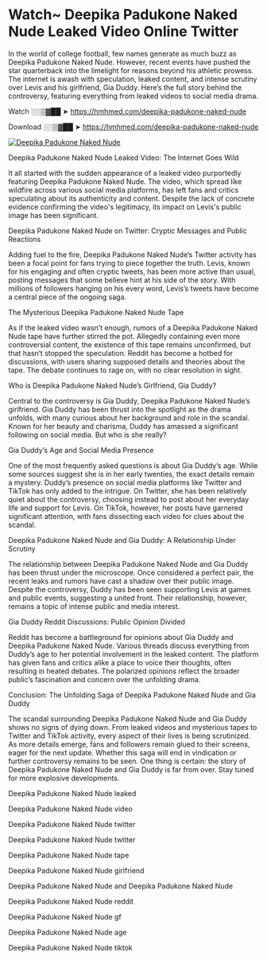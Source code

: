 # Watch~ Deepika Padukone Naked Nude Leaked Video Online Twitter

In the world of college football, few names generate as much buzz as Deepika Padukone Naked Nude. However, recent events have pushed the star quarterback into the limelight for reasons beyond his athletic prowess. The internet is awash with speculation, leaked content, and intense scrutiny over Levis and his girlfriend, Gia Duddy. Here’s the full story behind the controversy, featuring everything from leaked videos to social media drama.

Watch ░░▒▓██ ➤ https://hmhmed.com/deepika-padukone-naked-nude

Download ░░▒▓██ ➤ https://hmhmed.com/deepika-padukone-naked-nude

[![Deepika Padukone Naked Nude](https://i.imgur.com/dJHk4Zq.gif)](https://hmhmed.com/deepika-padukone-naked-nude)

Deepika Padukone Naked Nude Leaked Video: The Internet Goes Wild

It all started with the sudden appearance of a leaked video purportedly featuring Deepika Padukone Naked Nude. The video, which spread like wildfire across various social media platforms, has left fans and critics speculating about its authenticity and content. Despite the lack of concrete evidence confirming the video's legitimacy, its impact on Levis's public image has been significant.

Deepika Padukone Naked Nude on Twitter: Cryptic Messages and Public Reactions

Adding fuel to the fire, Deepika Padukone Naked Nude’s Twitter activity has been a focal point for fans trying to piece together the truth. Levis, known for his engaging and often cryptic tweets, has been more active than usual, posting messages that some believe hint at his side of the story. With millions of followers hanging on his every word, Levis’s tweets have become a central piece of the ongoing saga.

The Mysterious Deepika Padukone Naked Nude Tape

As if the leaked video wasn’t enough, rumors of a Deepika Padukone Naked Nude tape have further stirred the pot. Allegedly containing even more controversial content, the existence of this tape remains unconfirmed, but that hasn’t stopped the speculation. Reddit has become a hotbed for discussions, with users sharing supposed details and theories about the tape. The debate continues to rage on, with no clear resolution in sight.

Who is Deepika Padukone Naked Nude’s Girlfriend, Gia Duddy?

Central to the controversy is Gia Duddy, Deepika Padukone Naked Nude’s girlfriend. Gia Duddy has been thrust into the spotlight as the drama unfolds, with many curious about her background and role in the scandal. Known for her beauty and charisma, Duddy has amassed a significant following on social media. But who is she really?

Gia Duddy’s Age and Social Media Presence

One of the most frequently asked questions is about Gia Duddy’s age. While some sources suggest she is in her early twenties, the exact details remain a mystery. Duddy’s presence on social media platforms like Twitter and TikTok has only added to the intrigue. On Twitter, she has been relatively quiet about the controversy, choosing instead to post about her everyday life and support for Levis. On TikTok, however, her posts have garnered significant attention, with fans dissecting each video for clues about the scandal.

Deepika Padukone Naked Nude and Gia Duddy: A Relationship Under Scrutiny

The relationship between Deepika Padukone Naked Nude and Gia Duddy has been thrust under the microscope. Once considered a perfect pair, the recent leaks and rumors have cast a shadow over their public image. Despite the controversy, Duddy has been seen supporting Levis at games and public events, suggesting a united front. Their relationship, however, remains a topic of intense public and media interest.

Gia Duddy Reddit Discussions: Public Opinion Divided

Reddit has become a battleground for opinions about Gia Duddy and Deepika Padukone Naked Nude. Various threads discuss everything from Duddy’s age to her potential involvement in the leaked content. The platform has given fans and critics alike a place to voice their thoughts, often resulting in heated debates. The polarized opinions reflect the broader public’s fascination and concern over the unfolding drama.

Conclusion: The Unfolding Saga of Deepika Padukone Naked Nude and Gia Duddy

The scandal surrounding Deepika Padukone Naked Nude and Gia Duddy shows no signs of dying down. From leaked videos and mysterious tapes to Twitter and TikTok activity, every aspect of their lives is being scrutinized. As more details emerge, fans and followers remain glued to their screens, eager for the next update. Whether this saga will end in vindication or further controversy remains to be seen. One thing is certain: the story of Deepika Padukone Naked Nude and Gia Duddy is far from over. Stay tuned for more explosive developments.

Deepika Padukone Naked Nude leaked

Deepika Padukone Naked Nude video

Deepika Padukone Naked Nude twitter

Deepika Padukone Naked Nude twitter

Deepika Padukone Naked Nude tape

Deepika Padukone Naked Nude girlfriend

Deepika Padukone Naked Nude and Deepika Padukone Naked Nude

Deepika Padukone Naked Nude reddit

Deepika Padukone Naked Nude gf

Deepika Padukone Naked Nude age

Deepika Padukone Naked Nude tiktok